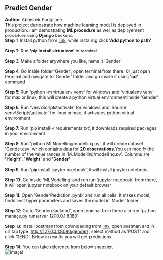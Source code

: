 ## Predict Gender
**Author**: Abhishek Padghane<br>
This project demostrate how machine learning model is deployed in production. I am demostrating **ML procedure** as well as deployement procedure using **Django** backend.<br>
**Step 1**: Install python from [link](https://www.python.org/downloads/), while installing click **'Add python to path'**<br><br>
**Step 2**: Run **'pip install virtualenv'** in terminal<br><br>
**Step 3**: Make a folder anywhere you like, name it 'Gender'<br><br>
**Step 4**: Go inside folder 'Gender', open terminal from there. Or just open terminal and navigate to 'Gender' folder and go inside it using **'cd'** command<br><br>
**Step 5**: Run 'python -m virtualenv venv' for windows and 'virtualenv venv' for mac or linux, this will create a python virtual environment inside 'Gender'<br><br>
**Step 6**: Run 'venv\Scripts\activate' for windows and 'Source venv\Scripts\activate' for linux or mac, it activates python virtual environment<br><br>
**Step 7**: Run 'pip install -r requirements.txt', it downloads required packages in your environment<br><br>
**Step 8**: Run 'python MLModelling/modelling.py', it will create dataset 'Gender.csv' which contains data for **20 observations**.You can modify the number of the value ranges in 'MLModelling/modelling.py'. Columns are **'Height'**, **'Weight'** and **'Gender'**<br><br>
**Step 9**: Run 'pip install jupyter notebook', it will install jupyter notebook.<br><br>
**Step 10**: Go inside 'MLModelling' and run run 'jupyter notebook' from there, it will open jupyter notebook on your default browser<br><br>
**Step 11**: Open 'GenderPrediction.ipynb' and run all cells. It makes model, finds best hyper parameters and saves the model in 'Model' folder.<br><br>
**Step 12**: Go to 'Gender/Backend', open terminal from there and run 'python manage.py runserver 127.0.0.1:8080'<br><br>
**Step 13**: Install postman from downloading from [link](https://www.postman.com/downloads/), open postman and in url tab type 'http://127.0.0.1:8080/gender/', select method as 'POST' and click 'SEND'. Below in results you will get predictions<br><br>
**Step 14**: You can take reference from below snapshot<br>![image!](https://serving.photos.photobox.com/928727553cc8ba64e8e4495a6c5cb3f4bdc8b3fad1b2bdcc0261f09b5a097a4e9854592a.jpg)
